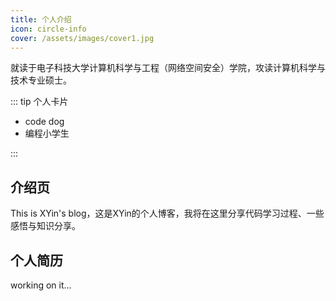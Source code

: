 ```yaml
---
title: 个人介绍
icon: circle-info
cover: /assets/images/cover1.jpg
---
```


就读于电子科技大学计算机科学与工程（网络空间安全）学院，攻读计算机科学与技术专业硕士。


::: tip 个人卡片

- code dog
- 编程小学生

:::
<!-- more -->

## 介绍页

This is XYin's blog，这是XYin的个人博客，我将在这里分享代码学习过程、一些感悟与知识分享。

## 个人简历

working on it...